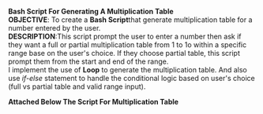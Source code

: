 **Bash Script For Generating A Multiplication Table**<br>
**OBJECTIVE**: To create a **Bash Script**that generate multiplication table for a number entered by the user.<br>
**DESCRIPTION**:This script prompt the user to enter a number then ask if they want a full or partial multiplication table from 1 to 1o within a specific range base on the user's choice. If they choose partial table, this script prompt them from the start and end of the range.<br>
I implement the use of **Loop** to generate the multiplication table. And also use *if-else* statement to handle the conditional logic based on user's choice (full vs partial table and valid range input).

**Attached Below The Script For Multiplication Table**







